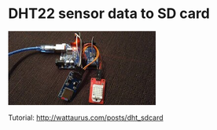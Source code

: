 # DHT22 sensor data to SD card

![Home](.image/dht_sdcard.jpg)


Tutorial: http://wattaurus.com/posts/dht_sdcard